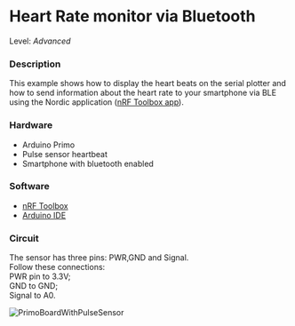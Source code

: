 # Heart Rate monitor via Bluetooth

Level: *Advanced*

### Description

This example shows how to display the heart beats on the serial plotter and how to send information about the heart rate 
to your smartphone via BLE using the Nordic application ([nRF Toolbox app](https://www.nordicsemi.com/eng/Products/Nordic-mobile-Apps/nRF-Toolbox-App)).

### Hardware

- Arduino Primo
- Pulse sensor heartbeat 
- Smartphone with bluetooth enabled

### Software

- [nRF Toolbox](https://www.nordicsemi.com/eng/Products/Nordic-mobile-Apps/nRF-Toolbox-App)
- [Arduino IDE](http://www.arduino.org/downloads)

### Circuit

The sensor has three pins: PWR,GND and Signal.   
Follow these connections:   
PWR pin to 3.3V;  
GND to GND;  
Signal to A0.

![PrimoBoardWithPulseSensor](https://user-images.githubusercontent.com/30337324/29718349-bc7f797a-89b2-11e7-8a65-8e6aebbb0b54.jpg)

